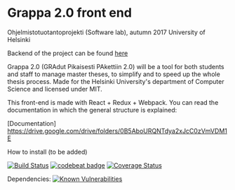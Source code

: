 # Grappa 2.0 front end

Ohjelmistotuotantoprojekti (Software lab), autumn 2017
University of Helsinki

Backend of the project can be found [here](https://github.com/OhtuGrappa2/back-grappa2)

Grappa 2.0 (GRAdut Pikaisesti PAkettiin 2.0) will be a tool for both students and staff to manage master theses, to simplify and to speed up the whole thesis process. Made for the Helsinki University's department of Computer Science and licensed under MIT.

This front-end is made with React + Redux + Webpack. You can read the documentation in which the general structure is explained:

[Documentation] https://drive.google.com/drive/folders/0B5AboURQNTdya2xJcC0zVmVDM1E

How to install (to be added)

[![Build Status](https://travis-ci.org/OhtuGrappa2/front-grappa2.svg?branch=master)](https://travis-ci.org/OhtuGrappa2/front-grappa2)
[![codebeat badge](https://codebeat.co/badges/f8837897-9f70-481a-a0be-96db34644fbc)](https://codebeat.co/projects/github-com-ohtugrappa2-front-grappa2-master)
[![Coverage Status](https://coveralls.io/repos/github/OhtuGrappa2/front-grappa2/badge.svg?branch=master)](https://coveralls.io/github/OhtuGrappa2/front-grappa2?branch=master)

Dependencies: [![Known Vulnerabilities](https://snyk.io/test/github/ohtugrappa2/front-grappa2/badge.svg)](https://snyk.io/test/github/ohtugrappa2/front-grappa2)
